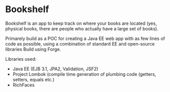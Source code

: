 Bookshelf
=========

Bookshelf is an app to keep track on where your books are located (yes,
 physical books, there are people who actually have a large set of books).
 
Primarely build as a POC for creating a Java EE web app with as few 
lines of code as possible, using a combination of standard EE and open-source libraries
Build using Forge.

Libraries used:
 - Java EE (EJB 3.1, JPA2, Validation, JSF2)
 - Project Lombok (compile time generation of plumbing code (getters, setters, equals etc.)
 - RichFaces
 